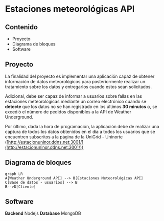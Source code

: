 # Estaciones meteorológicas API

##	 Contenido

 - Proyecto
 - Diagrama de bloques
 - Software


## Proyecto

La finalidad del proyecto es implementar una aplicación capaz de obtener información de datos meteorológicos para posteriormente realizar un tratamiento sobre los datos y entregarlos cuando estos sean solicitados.

Adicional, debe ser capaz de informar a usuarios sobre fallas en las estaciones meteorológicas mediante un correo electrónico cuando se **detecte** que los datos no se han registrado en los últimos **30 minutos** o, se excedió el número de pedidos disponibles a la API de Weather Underground.

Por último, dada la hora de programación, la aplicación debe de realizar una captura de todos los datos obtenidos en el día a todos los usuarios que se encuentren subscritos a la página de la UniGrid - Uninorte ([http://estacionuninor.ddns.net:3001/](http://estacionuninor.ddns.net:3001/))

## Diagrama de bloques

```mermaid
graph LR
A[Weather Underground API] --> B[Estaciones Meteorológicas API]
C[Base de datos - usuarios] --> B
B-->D[Cliente]
```


## Software

**Backend** Nodejs 
**Database** MongoDB